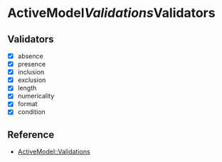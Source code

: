 # ActiveModel$Validations$Validators

## Validators

- [x] absence
- [x] presence
- [x] inclusion
- [x] exclusion
- [x] length
- [x] numericality
- [x] format
- [x] condition

## Reference

- [ActiveModel::Validations](https://api.rubyonrails.org/classes/ActiveModel/Validations.html)
